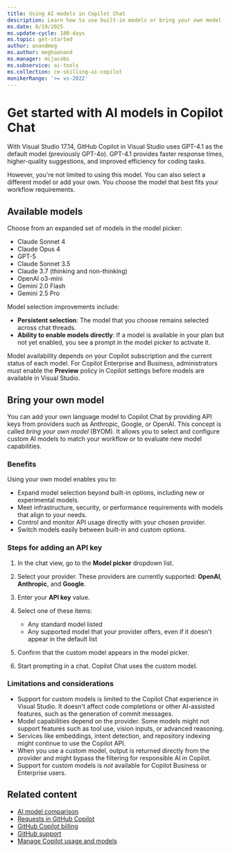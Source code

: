 ```yaml
---
title: Using AI models in Copilot Chat
description: Learn how to use built-in models or bring your own model (BYOM) in GitHub Copilot Chat for Visual Studio.
ms.date: 8/19/2025
ms.update-cycle: 180-days
ms.topic: get-started
author: anandmeg
ms.author: meghaanand
ms.manager: mijacobs
ms.subservice: ai-tools
ms.collection: ce-skilling-ai-copilot
monikerRange: '>= vs-2022'
---
```

# Get started with AI models in Copilot Chat

With Visual Studio 17.14, GitHub Copilot in Visual Studio uses GPT-4.1 as the default model (previously GPT-4o). GPT-4.1 provides faster response times, higher-quality suggestions, and improved efficiency for coding tasks.

However, you're not limited to using this model. You can also select a different model or add your own. You choose the model that best fits your workflow requirements.

## Available models

Choose from an expanded set of models in the model picker:

- Claude Sonnet 4
- Claude Opus 4
- GPT-5
- Claude Sonnet 3.5
- Claude 3.7 (thinking and non-thinking)
- OpenAI o3-mini
- Gemini 2.0 Flash
- Gemini 2.5 Pro

Model selection improvements include:

- **Persistent selection**: The model that you choose remains selected across chat threads.
- **Ability to enable models directly**: If a model is available in your plan but not yet enabled, you see a prompt in the model picker to activate it.

Model availability depends on your Copilot subscription and the current status of each model. For Copilot Enterprise and Business, administrators must enable the **Preview** policy in Copilot settings before models are available in Visual Studio.

## Bring your own model

You can add your own language model to Copilot Chat by providing API keys from providers such as Anthropic, Google, or OpenAI. This concept is called *bring your own model* (BYOM). It allows you to select and configure custom AI models to match your workflow or to evaluate new model capabilities.

### Benefits

Using your own model enables you to:

- Expand model selection beyond built-in options, including new or experimental models.
- Meet infrastructure, security, or performance requirements with models that align to your needs.
- Control and monitor API usage directly with your chosen provider.
- Switch models easily between built-in and custom options.

### Steps for adding an API key

1. In the chat view, go to the **Model picker** dropdown list.

1. Select your provider. These providers are currently supported: **OpenAI**, **Anthropic**, and **Google**.

1. Enter your **API key** value.

1. Select one of these items:

    - Any standard model listed
    - Any supported model that your provider offers, even if it doesn't appear in the default list

1. Confirm that the custom model appears in the model picker.

1. Start prompting in a chat. Copilot Chat uses the custom model.

### Limitations and considerations

- Support for custom models is limited to the Copilot Chat experience in Visual Studio. It doesn't affect code completions or other AI-assisted features, such as the generation of commit messages.
- Model capabilities depend on the provider. Some models might not support features such as tool use, vision inputs, or advanced reasoning.
- Services like embeddings, intent detection, and repository indexing might continue to use the Copilot API.
- When you use a custom model, output is returned directly from the provider and might bypass the filtering for responsible AI in Copilot.
- Support for custom models is *not* available for Copilot Business or Enterprise users.

## Related content

- [AI model comparison](https://docs.github.com/en/copilot/using-github-copilot/ai-models/choosing-the-right-ai-model-for-your-task)
- [Requests in GitHub Copilot](https://docs.github.com/copilot/managing-copilot/monitoring-usage-and-entitlements/about-premium-requests#premium-requests)
- [GitHub Copilot billing](https://docs.github.com/copilot/managing-copilot/managing-copilot-as-an-individual-subscriber/billing-and-payments/about-billing-for-individual-copilot-plans)
- [GitHub support](https://support.github.com/)
- [Manage Copilot usage and models](copilot-usage-and-models.md)
